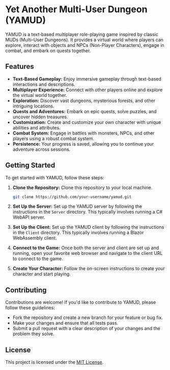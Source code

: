 # Yet Another Multi-User Dungeon (YAMUD)

YAMUD is a text-based multiplayer role-playing game inspired by classic MUDs (Multi-User Dungeons). It provides a virtual world where players can explore, interact with objects and NPCs (Non-Player Characters), engage in combat, and embark on quests together.

## Features

- **Text-Based Gameplay:** Enjoy immersive gameplay through text-based interactions and descriptions.
- **Multiplayer Experience:** Connect with other players online and explore the virtual world together.
- **Exploration:** Discover vast dungeons, mysterious forests, and other intriguing locations.
- **Quests and Adventures:** Embark on epic quests, solve puzzles, and uncover hidden treasures.
- **Customization:** Create and customize your own character with unique abilities and attributes.
- **Combat System:** Engage in battles with monsters, NPCs, and other players using a robust combat system.
- **Persistence:** Your progress is saved, allowing you to continue your adventure across sessions.

## Getting Started

To get started with YAMUD, follow these steps:

1. **Clone the Repository:** Clone this repository to your local machine.

   ```bash
   git clone https://github.com/your-username/yamud.git
   ```

2. **Set Up the Server:** Set up the YAMUD server by following the instructions in the `Server` directory. This typically involves running a C# WebAPI server.

3. **Set Up the Client:** Set up the YAMUD client by following the instructions in the `Client` directory. This typically involves running a Blazor WebAssembly client.

4. **Connect to the Game:** Once both the server and client are set up and running, open your favorite web browser and navigate to the client URL to connect to the game.

5. **Create Your Character:** Follow the on-screen instructions to create your character and start playing.

## Contributing

Contributions are welcome! If you'd like to contribute to YAMUD, please follow these guidelines:

- Fork the repository and create a new branch for your feature or bug fix.
- Make your changes and ensure that all tests pass.
- Submit a pull request with a clear description of your changes and the problem they solve.

## License

This project is licensed under the [MIT License](LICENSE).
